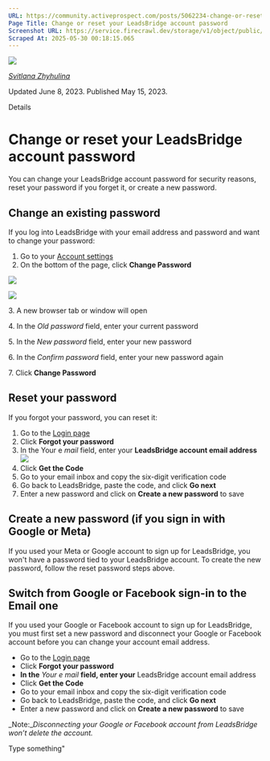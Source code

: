 ```yaml
---
URL: https://community.activeprospect.com/posts/5062234-change-or-reset-your-leadsbridge-account-password
Page Title: Change or reset your LeadsBridge account password
Screenshot URL: https://service.firecrawl.dev/storage/v1/object/public/media/screenshot-8cae8a39-95c9-42aa-8ceb-b50ea643b5f0.png
Scraped At: 2025-05-30 00:18:15.065
---
```


[![](https://content2.bloomfire.com/avatars/users/1410227/thumb/thumbnail.png?f=1617390238&Expires=1748567885&Signature=WWG6FjQTYrFDZtpMtiuzhVmrNAfMPYqi8EA~LKW9gFJ2zPyC-L4Ob7K5BCtX2o~S3ETwBbLujedkfoFdP9EMthLcqu~oarO2i-Yhx-3nDs8LoVoiAbHvuJxZZyNFjiL4qXKA~oeb48v2DCycWMuKVxQz7ctEe0X3whnZkL-9hkc5voCf90zDcdsibLBZIjeIXQb9Huj~eFQ3UU1GlkpXIEcD6XYpixFl37yuax6daBmrl22K~wW7FbRmo64bbeq~A~8GhGku7QWO0q51JzOilendL7wFUZvfE11DjpW8YK9Jb6oPpyznkDusfjSGiuydQU-QsM7Z~UpPGlUpFpcaig__&Key-Pair-Id=APKAIDFCFZ2UHE5LPIUA)](https://community.activeprospect.com/memberships/7866463-svitlana-zhyhulina)

[_Svitlana Zhyhulina_](https://community.activeprospect.com/memberships/7866463-svitlana-zhyhulina)

Updated June 8, 2023. Published May 15, 2023.

Details

# Change or reset your LeadsBridge account password

You can change your LeadsBridge account password for security reasons, reset your password if you forget it, or create a new password.

## **Change an existing password**

If you log into LeadsBridge with your email address and password and want to change your password:

1. Go to your [Account settings](https://leadsbridge.com/app/profile)
2. On the bottom of the page, click **Change Password**


![](https://content2.bloomfire.com/thumbnails/contents/003/721/398/original.png?f=1684343929&Expires=1748567885&Signature=oRcVWXIDTeiGFA54fzOe-xBZMNSPFlCHUgIFjObH2QgilThpZqIbrZpPmKIVuBUZCOUOD1qoGYUlwLUzwJ5o2l9V~Vq5rXSw~tHnbuE14szMRfJrYBLVEYq~fOVnpFB2nkOnhxDO~mAoWmH07IvHAzjFeuZGn3NUPgJm164w0nFHCDdCdaR1athOHymekGHJOaMYMt8WLGvbLBrdnOiBvNjzGaC6Zcffl47f8dSj4vPCZ2KYZruFDOVGs9CZTErjH0XnBqBLQv-~NNjHpLJlpDkwcde2a6lxi1nVeF79TOqrlZzZCd4NuSbiTQSirVfupK2XxWBCRcj6e0hmlC1Tuw__&Key-Pair-Id=APKAIDFCFZ2UHE5LPIUA)

![](https://content3.bloomfire.com/thumbnails/contents/003/696/127/original.png?f=1682856095&Expires=1684336305&Signature=kbtsmufw-8UusK~YXGr4Pr4PMNZlPNQ7Dym8dQH4m~y2fvxi89swdwTGvYQobCehPDDUfQF6CZLWXNa99Nra9p56qETOlcoms2sCyCUG1rgPmKlcqoILAlmrhvtsyFbXvOC0-fP-61ZVrIDkpT3VjORVidDWg8HJnpir7jrYSv8PP1TeRCd2qFt78umvBdRCiwTEweMVFtkijSUDaYwrKZgbAxNwSbL3cMCMgizqqCFybY9WWpLyl3CCj1fnagX2yZsx5bCBsLx7pCDJiyIu8oV2HuLoSERS6IyprGX6SQMIKLZFuvSwf471LT8CJTi6onxLb68~dFhVkmrNekmeSA__&Key-Pair-Id=APKAIDFCFZ2UHE5LPIUA)

3\. A new browser tab or window will open

4\. In the _Old password_ field, enter your current password

5\. In the _New password_ field, enter your new password

6\. In the _Confirm password_ field, enter your new password again

7\. Click **Change Password**

## **Reset your password**

If you forgot your password, you can reset it:

1. Go to the [Login page](https://app.leadsbridge.com/signin)
2. Click **Forgot your password**
3. In the Your e _mail_ field, enter your **LeadsBridge account email address**![](https://content2.bloomfire.com/thumbnails/contents/003/696/130/original.png?f=1682856202&Expires=1748567885&Signature=C2moUhAhrMlGw~MCs0pA90vr-pQrR3WZ3lA-mtG7qnZWm5fEJFIVU70OTP96PEA4DNmV8NN9jXZwcVTrkqM-j1dQFJN0gjbOuBc4jgrvm2AdwbHrZFTTfdjYcWIQZeD5pqpJEGHpWCY4NKE~qTJjk0m3l4uQhj~NycP46JrHyZSrFUSxP6won89zjbkNcI-A422LayXOWdxV0G9hPv6Z6jiMdQaZS4VqJEptpkBjN4QGMD96vAL6Xf4yN3oreJub~uIhHvNM0sNOWb5UQrnUd7c7gtaVqcKTLvaAWIFDgP~g7ImVspt1PLVGEIrBILBddhSos8MiGWRBgWrSo9n4Og__&Key-Pair-Id=APKAIDFCFZ2UHE5LPIUA)
4. Click **Get the Code**
5. Go to your email inbox and copy the six-digit verification code
6. Go back to LeadsBridge, paste the code, and click **Go next**
7. Enter a new password and click on **Create a new password** to save

## **Create a new password (if you sign in with Google or Meta)**

If you used your Meta or Google account to sign up for LeadsBridge, you won't have a password tied to your LeadsBridge account. To create the new password, follow the reset password steps above.

## **Switch from Google or Facebook sign-in to the Email one**

If you used your Google or Facebook account to sign up for LeadsBridge, you must first set a new password and disconnect your Google or Facebook account before you can change your account email address.

- Go to the [Login page](https://app.leadsbridge.com/signin)
- Click **Forgot your password**
- **In the** _Your e_ _mail_ **field, enter your** LeadsBridge account email address
- Click **Get the Code**
- Go to your email inbox and copy the six-digit verification code
- Go back to LeadsBridge, paste the code, and click **Go next**
- Enter a new password and click on **Create a new password** to save

_Note:__Disconnecting your Google or Facebook account from LeadsBridge won’t delete the account._

Type something"

